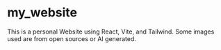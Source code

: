 # my_website
This is a personal Website using React, Vite, and Tailwind.
Some images used are from open sources or AI generated.
